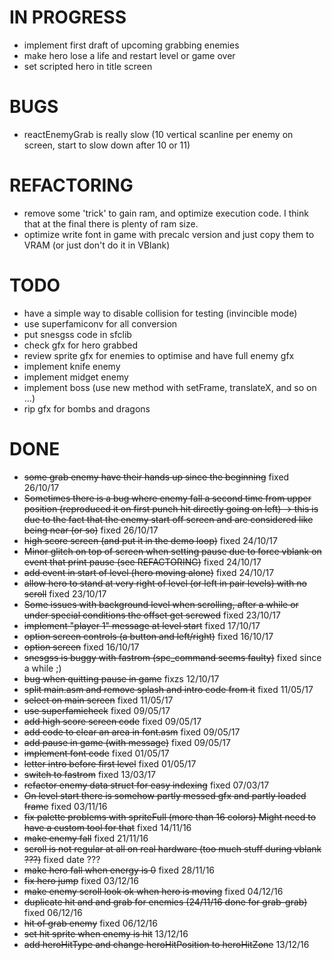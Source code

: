 IN PROGRESS
===========

* implement first draft of upcoming grabbing enemies
* make hero lose a life and restart level or game over
* set scripted hero in title screen

BUGS
====

* reactEnemyGrab is really slow (10 vertical scanline per enemy on screen, start to slow down after 10 or 11) 
  
REFACTORING
===========

* remove some 'trick' to gain ram, and optimize execution code. I think that at the final there is plenty of ram size.
* optimize write font in game with precalc version and just copy them to VRAM (or just don't do it in VBlank)

TODO
====

* have a simple way to disable collision for testing (invincible mode)
* use superfamiconv for all conversion
* put snesgss code in sfclib
* check gfx for hero grabbed
* review sprite gfx for enemies to optimise and have full enemy gfx
* implement knife enemy
* implement midget enemy
* implement boss (use new method with setFrame, translateX, and so on ...) 
* rip gfx for bombs and dragons

DONE
====

* ~~some grab enemy have their hands up since the beginning~~ fixed 26/10/17
* ~~Sometimes there is a bug where enemy fall a second time from upper position (reproduced it on first punch hit directly going on left)
  -> this is due to the fact that the enemy start off screen and are considered like being near (or so)~~ fixed 26/10/17
* ~~high score screen (and put it in the demo loop)~~ fixed 24/10/17
* ~~Minor glitch on top of screen when setting pause due to force vblank on event that print pause (see REFACTORING)~~ fixed 24/10/17
* ~~add event in start of level (hero moving alone)~~ fixed 24/10/17
* ~~allow hero to stand at very right of level (or left in pair levels) with no scroll~~ fixed 23/10/17
* ~~Some issues with background level when scrolling, after a while or under special conditions the offset get screwed~~ fixed 23/10/17
* ~~implement "player 1" message at level start~~ fixed 17/10/17
* ~~option screen controls (a button and left/right)~~ fixed 16/10/17
* ~~option screen~~ fixed 16/10/17
* ~~snesgss is buggy with fastrom (spc_command seems faulty)~~ fixed since a while ;)
* ~~bug when quitting pause in game~~ fixzs 12/10/17
* ~~split main.asm and remove splash and intro code from it~~ fixed 11/05/17
* ~~select on main screen~~ fixed 11/05/17
* ~~use superfamicheck~~ fixed 09/05/17
* ~~add high score screen code~~ fixed 09/05/17
* ~~add code to clear an area in font.asm~~ fixed 09/05/17
* ~~add pause in game (with message)~~ fixed 09/05/17
* ~~implement font code~~ fixed 01/05/17
* ~~letter intro before first level~~ fixed 01/05/17
* ~~switch to fastrom~~ fixed 13/03/17
* ~~refactor enemy data struct for easy indexing~~ fixed 07/03/17
* ~~On level start there is somehow partly messed gfx and partly loaded frame~~ fixed 03/11/16
* ~~fix palette problems with spriteFull (more than 16 colors) Might need to have a custom tool for that~~ fixed 14/11/16
* ~~make enemy fall~~ fixed 21/11/16
* ~~scroll is not regular at all on real hardware (too much stuff during vblank ???)~~ fixed date ???
* ~~make hero fall when energy is 0~~ fixed 28/11/16
* ~~fix hero jump~~ fixed 03/12/16
* ~~make enemy scroll look ok when hero is moving~~ fixed 04/12/16
* ~~duplicate hit and and grab for enemies (24/11/16 done for grab-grab)~~ fixed 06/12/16
* ~~hit of grab enemy~~ fixed 06/12/16
* ~~set hit sprite when enemy is hit~~ 13/12/16
* ~~add heroHitType and change heroHitPosition to heroHitZone~~ 13/12/16

